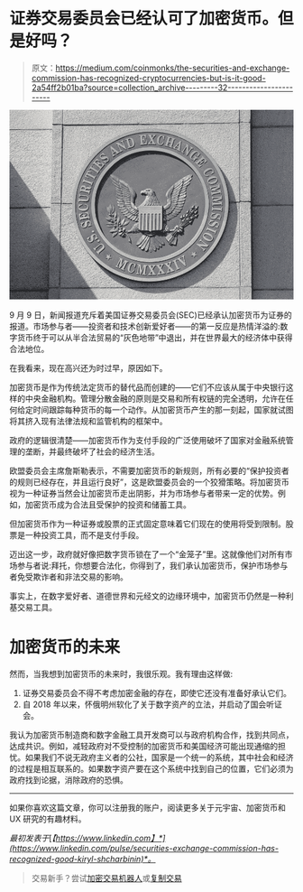 # 证券交易委员会已经认可了加密货币。但是好吗？

> 原文：<https://medium.com/coinmonks/the-securities-and-exchange-commission-has-recognized-cryptocurrencies-but-is-it-good-2a54ff2b01ba?source=collection_archive---------32----------------------->

![](img/201c99cc57c75844698f2db2ff7e82c2.png)

9 月 9 日，新闻报道充斥着美国证券交易委员会(SEC)已经承认加密货币为证券的报道。市场参与者——投资者和技术创新爱好者——的第一反应是热情洋溢的:数字货币终于可以从半合法贸易的“灰色地带”中退出，并在世界最大的经济体中获得合法地位。

在我看来，现在高兴还为时过早，原因如下。

加密货币是作为传统法定货币的替代品而创建的——它们不应该从属于中央银行这样的中央金融机构。管理分散金融的原则是交易和所有权链的完全透明，允许在任何给定时间跟踪每种货币的每一个动作。从加密货币产生的那一刻起，国家就试图将其挤入现有法律法规和监管机构的框架中。

政府的逻辑很清楚——加密货币作为支付手段的广泛使用破坏了国家对金融系统管理的垄断，并最终破坏了社会的经济生活。

欧盟委员会主席詹斯勒表示，不需要加密货币的新规则，所有必要的“保护投资者的规则已经存在，并且运行良好”，这是欧盟委员会的一个狡猾策略。将加密货币视为一种证券当然会让加密货币走出阴影，并为市场参与者带来一定的优势。例如，加密货币成为合法且受保护的投资和储蓄工具。

但加密货币作为一种证券或股票的正式固定意味着它们现在的使用将受到限制。股票是一种投资工具，而不是支付手段。

迈出这一步，政府就好像把数字货币锁在了一个“金笼子”里。这就像他们对所有市场参与者说:拜托，你想要合法化，你得到了，我们承认加密货币，保护市场参与者免受欺诈者和非法交易的影响。

事实上，在数字爱好者、道德世界和元经文的边缘环境中，加密货币仍然是一种利基交易工具。

# 加密货币的未来

然而，当我想到加密货币的未来时，我很乐观。我有理由这样做:

1.  证券交易委员会不得不考虑加密金融的存在，即使它还没有准备好承认它们。
2.  自 2018 年以来，怀俄明州软化了关于数字资产的立法，并启动了国会听证会。

我认为加密货币制造商和数字金融工具开发商可以与政府机构合作，找到共同点，达成共识。例如，减轻政府对不受控制的加密货币和美国经济可能出现通缩的担忧。如果我们不说无政府主义者的公社，国家是一个统一的系统，其中社会和经济的过程是相互联系的。如果数字资产要在这个系统中找到自己的位置，它们必须为政府找到论据，消除政府的恐惧。

***

如果你喜欢这篇文章，你可以注册我的账户，阅读更多关于元宇宙、加密货币和 UX 研究的有趣材料。

*最初发表于*[*【https://www.linkedin.com】*](https://www.linkedin.com/pulse/securities-exchange-commission-has-recognized-good-kiryl-shcharbinin)*。*

> 交易新手？尝试[加密交易机器人](/coinmonks/crypto-trading-bot-c2ffce8acb2a)或[复制交易](/coinmonks/top-10-crypto-copy-trading-platforms-for-beginners-d0c37c7d698c)